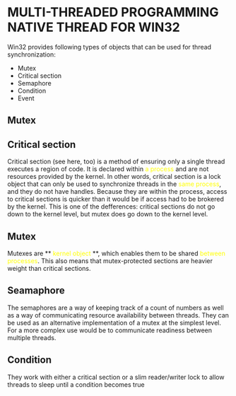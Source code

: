 # MULTI-THREADED PROGRAMMING  NATIVE THREAD FOR WIN32

Win32 provides following types of objects that can be used for thread synchronization:

 * Mutex
 * Critical section
 * Semaphore
 * Condition
 * Event

## Mutex
## Critical section
Critical section (see here, too) is a method of ensuring only a single thread executes a region of code. It is declared within <font color=yellow> a process</font> and are not resources provided by the kernel. In other words, critical section is a lock object that can only be used to synchronize threads in the<font color=yellow> same process</font>, and they do not have handles. Because they are within the process, access to critical sections is quicker than it would be if access had to be brokered by the kernel. This is one of the defferences: critical sections do not go down to the kernel level, but mutex does go down to the kernel level.
## Mutex
Mutexes are ** <font color=yellow>kernel object </font> **, which enables them to be shared <font color=yellow>between processes</font>. This also means that mutex-protected sections are heavier weight than critical sections.

## Seamaphore
The semaphores are a way of keeping track of a count of numbers as well as a way of communicating resource availability between threads. They can be used as an alternative implementation of a mutex at the simplest level. For a more complex use would be to communicate readiness between multiple threads.

## Condition
They work with either a critical section or a slim reader/writer lock to allow threads to sleep until a condition becomes true
